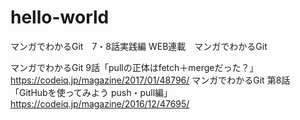 # hello-world
マンガでわかるGit　7・8話実践編
WEB連載　マンガでわかるGit

マンガでわかるGit 9話「pullの正体はfetch＋mergeだった？」
https://codeiq.jp/magazine/2017/01/48796/
マンガでわかるGit 第8話「GitHubを使ってみよう push・pull編」
https://codeiq.jp/magazine/2016/12/47695/
